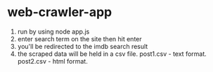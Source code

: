 # web-crawler-app

1. run by using node app.js
2. enter search term on the site then hit enter
3. you'll be redirected to the imdb search result
4. the scraped data will be held in a csv file.
  post1.csv - text format.
  post2.csv - html format.
